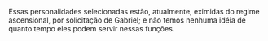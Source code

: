 ﻿Essas personalidades selecionadas estão, atualmente, eximidas do regime ascensional, por solicitação de Gabriel; e não temos nenhuma idéia de quanto tempo eles podem servir nessas funções.